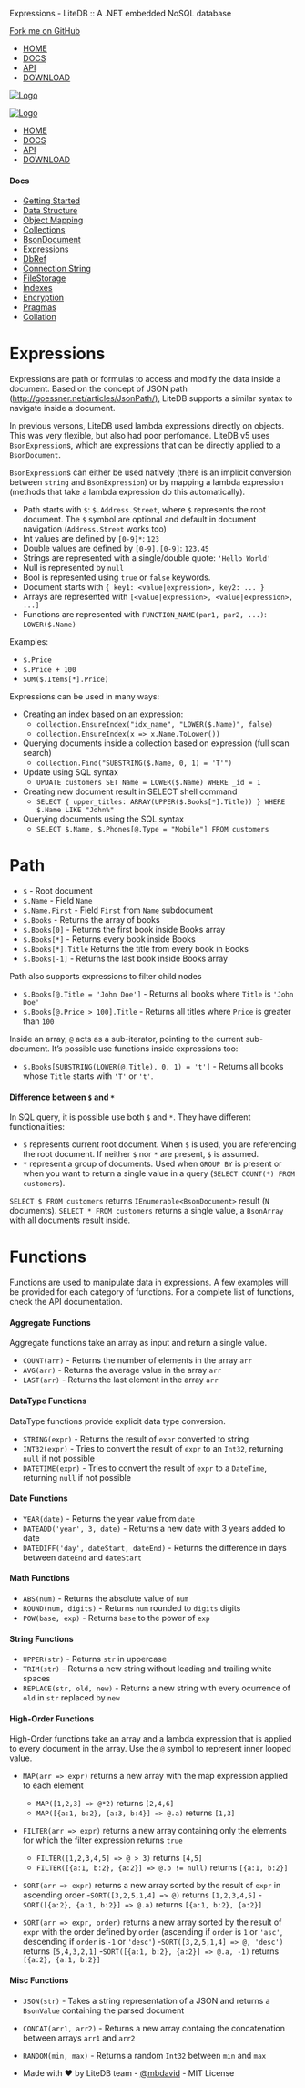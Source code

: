 Expressions - LiteDB :: A .NET embedded NoSQL database



[Fork me on GitHub](https://github.com/mbdavid/litedb)

* [HOME](/)
* [DOCS](/docs/)
* [API](/api/)
* [DOWNLOAD](https://www.nuget.org/packages/LiteDB/)

[![Logo](/images/logo_litedb.svg)](/)

[![Logo](/images/logo_litedb.svg)](/)

* [HOME](/)
* [DOCS](/docs/)
* [API](/api/)
* [DOWNLOAD](https://www.nuget.org/packages/LiteDB/)

#### Docs

* [Getting Started](/docs/getting-started/)
* [Data Structure](/docs/data-structure/)
* [Object Mapping](/docs/object-mapping/)
* [Collections](/docs/collections/)
* [BsonDocument](/docs/bsondocument/)
* [Expressions](/docs/expressions/)
* [DbRef](/docs/dbref/)
* [Connection String](/docs/connection-string/)
* [FileStorage](/docs/filestorage/)
* [Indexes](/docs/indexes/)
* [Encryption](/docs/encryption/)
* [Pragmas](/docs/pragmas/)
* [Collation](/docs/collation/)

# Expressions

Expressions are path or formulas to access and modify the data inside a document. Based on the concept of JSON path (<http://goessner.net/articles/JsonPath/),> LiteDB supports a similar syntax to navigate inside a document.

In previous versons, LiteDB used lambda expressions directly on objects. This was very flexible, but also had poor perfomance. LiteDB v5 uses `BsonExpression`s, which are expressions that can be directly applied to a `BsonDocument`.

`BsonExpression`s can either be used natively (there is an implicit conversion between `string` and `BsonExpression`) or by mapping a lambda expression (methods that take a lambda expression do this automatically).

* Path starts with `$`: `$.Address.Street`, where `$` represents the root document. The `$` symbol are optional and default in document navigation (`Address.Street` works too)
* Int values are defined by `[0-9]*`: `123`
* Double values are defined by `[0-9].[0-9]`: `123.45`
* Strings are represented with a single/double quote: `'Hello World'`
* Null is represented by `null`
* Bool is represented using `true` or `false` keywords.
* Document starts with `{ key1: <value|expression>, key2: ... }`
* Arrays are represented with `[<value|expression>, <value|expression>, ...]`
* Functions are represented with `FUNCTION_NAME(par1, par2, ...)`: `LOWER($.Name)`

Examples:

* `$.Price`
* `$.Price + 100`
* `SUM($.Items[*].Price)`

Expressions can be used in many ways:

* Creating an index based on an expression:
  + `collection.EnsureIndex("idx_name", "LOWER($.Name)", false)`
  + `collection.EnsureIndex(x => x.Name.ToLower())`
* Querying documents inside a collection based on expression (full scan search)
  + `collection.Find("SUBSTRING($.Name, 0, 1) = 'T'")`
* Update using SQL syntax
  + `UPDATE customers SET Name = LOWER($.Name) WHERE _id = 1`
* Creating new document result in SELECT shell command
  + `SELECT { upper_titles: ARRAY(UPPER($.Books[*].Title)) } WHERE $.Name LIKE "John%"`
* Querying documents using the SQL syntax
  + `SELECT $.Name, $.Phones[@.Type = "Mobile"] FROM customers`

# Path

* `$` - Root document
* `$.Name` - Field `Name`
* `$.Name.First` - Field `First` from `Name` subdocument
* `$.Books` - Returns the array of books
* `$.Books[0]` - Returns the first book inside Books array
* `$.Books[*]` - Returns every book inside Books
* `$.Books[*].Title` Returns the title from every book in Books
* `$.Books[-1]` - Returns the last book inside Books array

Path also supports expressions to filter child nodes

* `$.Books[@.Title = 'John Doe']` - Returns all books where `Title` is `'John Doe'`
* `$.Books[@.Price > 100].Title` - Returns all titles where `Price` is greater than `100`

Inside an array, `@` acts as a sub-iterator, pointing to the current sub-document. It’s possible use functions inside expressions too:

* `$.Books[SUBSTRING(LOWER(@.Title), 0, 1) = 't']` - Returns all books whose `Title` starts with `'T'` or `'t'`.

#### Difference between `$` and `*`

In SQL query, it is possible use both `$` and `*`. They have different functionalities:

* `$` represents current root document. When `$` is used, you are referencing the root document. If neither `$` nor `*` are present, `$` is assumed.
* `*` represent a group of documents. Used when `GROUP BY` is present or when you want to return a single value in a query (`SELECT COUNT(*) FROM customers`).

`SELECT $ FROM customers` returns `IEnumerable<BsonDocument>` result (`N` documents).
`SELECT * FROM customers` returns a single value, a `BsonArray` with all documents result inside.

# Functions

Functions are used to manipulate data in expressions. A few examples will be provided for each category of functions. For a complete list of functions, check the API documentation.

#### Aggregate Functions

Aggregate functions take an array as input and return a single value.

* `COUNT(arr)` - Returns the number of elements in the array `arr`
* `AVG(arr)` - Returns the average value in the array `arr`
* `LAST(arr)` - Returns the last element in the array `arr`

#### DataType Functions

DataType functions provide explicit data type conversion.

* `STRING(expr)` - Returns the result of `expr` converted to string
* `INT32(expr)` - Tries to convert the result of `expr` to an `Int32`, returning `null` if not possible
* `DATETIME(expr)` - Tries to convert the result of `expr` to a `DateTime`, returning `null` if not possible

#### Date Functions

* `YEAR(date)` - Returns the year value from `date`
* `DATEADD('year', 3, date)` - Returns a new date with 3 years added to date
* `DATEDIFF('day', dateStart, dateEnd)` - Returns the difference in days between `dateEnd` and `dateStart`

#### Math Functions

* `ABS(num)` - Returns the absolute value of `num`
* `ROUND(num, digits)` - Returns `num` rounded to `digits` digits
* `POW(base, exp)` - Returns `base` to the power of `exp`

#### String Functions

* `UPPER(str)` - Returns `str` in uppercase
* `TRIM(str)` - Returns a new string without leading and trailing white spaces
* `REPLACE(str, old, new)` - Returns a new string with every ocurrence of `old` in `str` replaced by `new`

#### High-Order Functions

High-Order functions take an array and a lambda expression that is applied to every document in the array. Use the `@` symbol to represent inner looped value.

* `MAP(arr => expr)` returns a new array with the map expression applied to each element

  + `MAP([1,2,3] => @*2)` returns `[2,4,6]`
  + `MAP([{a:1, b:2}, {a:3, b:4}] => @.a)` returns `[1,3]`
* `FILTER(arr => expr)` returns a new array containing only the elements for which the filter expression returns `true`

  + `FILTER([1,2,3,4,5] => @ > 3)` returns `[4,5]`
  + `FILTER([{a:1, b:2}, {a:2}] => @.b != null)` returns `[{a:1, b:2}]`
* `SORT(arr => expr)` returns a new array sorted by the result of `expr` in ascending order
  -`SORT([3,2,5,1,4] => @)` returns `[1,2,3,4,5]`
  -`SORT([{a:2}, {a:1, b:2}] => @.a)` returns `[{a:1, b:2}, {a:2}]`
* `SORT(arr => expr, order)` returns a new array sorted by the result of `expr` with the order defined by `order` (ascending if `order` is `1` or `'asc'`, descending if `order` is `-1` or `'desc'`)
  -`SORT([3,2,5,1,4] => @, 'desc')` returns `[5,4,3,2,1]`
  -`SORT([{a:1, b:2}, {a:2}] => @.a, -1)` returns `[{a:2}, {a:1, b:2}]`

#### Misc Functions

* `JSON(str)` - Takes a string representation of a JSON and returns a `BsonValue` containing the parsed document
* `CONCAT(arr1, arr2)` - Returns a new array containg the concatenation between arrays `arr1` and `arr2`
* `RANDOM(min, max)` - Returns a random `Int32` between `min` and `max`

* Made with ♥ by LiteDB team - [@mbdavid](https://twitter.com/mbdavid) - MIT License
